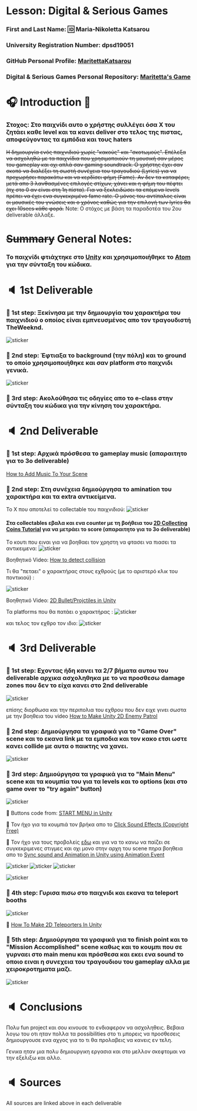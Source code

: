 # Lesson: Digital & Serious Games

### First and Last Name: :id: Maria-Nikoletta Katsarou 
### University Registration Number: dpsd19051
### GitHub Personal Profile: [MaritettaKatsarou](https://github.com/MaritettaKatsarou)
### Digital & Serious Games Personal Repository: [Maritetta's Game](https://maritettakatsarou.github.io/Role-Playing-Game/)

# :headphones: Introduction :microphone:
### Στοχος: Στο παιχνίδι αυτο ο χρήστης συλλέγει όσα X του ζητάει καθε level και τα κανει deliver στο τελος της πιστας, αποφεύγοντας τα εμπόδια και τους haters

~~Η δημιουργία ενός παιχνιδιού χωρίς "κακούς" και "σκοτωμούς". Επέλεξα να ασχοληθώ με τα παιχνίδια που χρησιμοποιούν τη μουσική σαν μέρος του gameplay και οχι απλά σαν gaming soundtrack. Ο χρήστης έχει σαν σκοπό να διαλέξει τη σωστή συνέχεια του τραγουδιού (Lyrics) για να προχωρήσει παρακάτω και να κερδίσει φήμη (Fame). Αν δεν τα καταφέρει, μετά απο 3 λανθασμένες επιλογές στίχων, χάνει και η φήμη του πέφτει (πχ στο 0 αν είναι στη 1η πίστα). Για να ξεκλειδώσει τα επόμενα levels πρέπει να έχει ενα συγκεκριμένο fame rate. Ο μόνος του αντίπαλος είναι οι μουσικές του γνώσεις και ο χρόνος καθώς για την επιλογή των lyrics θα εχει 10secs κάθε φορά.~~ Note: Ο στόχος με βάση τα παραδοτέα του 2ου deliverable άλλαξε.

# ~~Summary~~ General Notes:
### Το παιχνίδι φτιάχτηκε στο [Unity](https://unity.com) και χρησιμοποιήθηκε το [Atom](https://atom.io) για την σύνταξη του κώδικα.

# :speaker: 1st Deliverable
### :pushpin: 1st step: Ξεκίνησα με την δημιουργία του χαρακτήρα του παιχνιδιού ο οποίος είναι εμπνευσμένος απο τον τραγουδιστή TheWeeknd.
![sticker](charactersticker.png)

### :pushpin: 2nd step: Έφτιαξα το background (την πόλη) και το ground το οποίο χρησιμοποιήθηκε και σαν platform στο παιχνιδι γενικά.
![sticker](Background-2.png)

### :pushpin: 3rd step: Ακολούθησα τις οδηγίες απο το e-class στην σύνταξη του κώδικα για την κίνηση του χαρακτήρα.

# :speaker: 2nd Deliverable
### :pushpin: 1st step: Αρχικά πρόσθεσα το gameplay music (απαραιτητο για το 3ο deliverable)
[How to Add Music To Your Scene](https://www.youtube.com/watch?v=KOf3P5y19Bw)

### :pushpin: 2nd step: Στη συνέχεια δημιούργησα το amination του χαρακτήρα και τα extra αντικείμενα. 
Το Χ που αποτελεί τo collectable του παιχνιδιού:
![sticker](X.PNG)

#### Στα collectables εβαλα και ενα counter με τη βοήθεια του [2D Collecting Coins Tutorial](https://www.youtube.com/watch?v=DZ-3g31jk90) για να μετράει το score (απαραιτητο για το 3ο deliverable)

Tο κουτι που ειναι για να βοηθαει τον χρηστη να φτασει να πιασει τα αντικειμενα: 
![sticker](box.jpeg)

Βοηθητικό Video: [How to detect collision](https://www.youtube.com/watch?v=HBCjCr-1_xo)

Tι θα "πεταει" ο χαρακτήρας στους εχθρούς (με το αριστερό κλικ του ποντικιού) : 

![sticker](PlayerWeapon.jpeg)

Βοηθητικό Video: [2D Bullet/Projctiles in Unity](https://www.youtube.com/watch?v=8TqY6p-PRcs)

Τα platforms που θα πατάει ο χαρακτήρας : 
![sticker](disk.jpeg)

και τελος τον εχθρο τον ιδιο:
![sticker](2.jpeg)

# :speaker: 3rd Deliverable 

### :pushpin: 1st step: Εχοντας ήδη κανει τα 2/7 βήματα αυτου του deliverable αρχικα ασχοληθηκα με το να προσθεσω damage zones που δεν το είχα κανει στο 2nd deliverable
![sticker](EMPODIOMID.PNG)

επίσης διορθωσα και την περιπολια του εχθρου που δεν ειχε γινει σωστα με την βοηθεια του video [How to Make Unity 2D Enemy Patrol](https://www.youtube.com/watch?v=ljQpwxGb7Jc&t=407s)

### :pushpin: 2nd step: Δημιούργησα τα γραφικά για το "Game Over" scene και το εκανα link με τα εμποδια και τον κακο ετσι ωστε κανει collide με αυτα ο παικτης να χανει.
![sticker](GameOver1.PNG)

### :pushpin: 3rd step: Δημιούργησα τα γραφικά για το "Main Menu" scene και τα κουμπία του για τα levels και το options (και στο game over το "try again" button)
![sticker](mainMenu4.PNG)

:small_orange_diamond: Buttons code from: [START MENU in Unity](https://www.youtube.com/watch?v=zc8ac_qUXQY&t=572s)

:small_orange_diamond: Τον ήχο για τα κουμπιά τον βρήκα απο το [Click Sound Effects (Copyright Free)](https://www.youtube.com/watch?v=q8ZLBOFQ2g0)

:small_orange_diamond: Τον ήχο για τους προβολείς [εδω](https://www.youtube.com/watch?v=uP_NV2RNJiU) και για να το κανω να παίζει σε συγκεκριμενες στιγμες και οχι μονο στην αρχη του scene πηρα βοηθεια απο το [Sync sound and Animation in Unity using Animation Event](https://www.youtube.com/watch?v=OZwbg9Jam-Q&t=1s)

![sticker](Level1.PNG)
![sticker](Level2.PNG)
![sticker](Options.png)

![sticker](TryAgain.png)

### :pushpin: 4th step: Γυρισα πισω στο παιχνιδι και εκανα τα teleport booths
![sticker](teleport1.PNG)

:small_orange_diamond: [How To Make 2D Teleporters In Unity](https://www.youtube.com/watch?v=0JXVT28KCIg)

### :pushpin: 5th step: Δημιούργησα τα γραφικά για το finish point και το "Mission Accomplished" scene καθως και το κουμπι που σε γυρναει στο main menu και πρόσθεσα και εκει ενα sound το οποιο ειναι η συνεχεια του τραγουδιου του gameplay αλλα με χειροκροτηματα μαζι.

![sticker](finishBox.PNG)

# :speaker: Conclusions

Πολυ fun project και σου κινουσε το ενδιαφερον να ασχοληθεις. Βεβαια λογω του οτι ηταν πολλα τα possibilities στο τι μπορεις να προσθεσεις δημιουργουσε ενα αχγος για το τι θα προλαβεις να κανεις εν τελη. 

Γενικα ηταν μια πολυ δημιουργικη εργασια και στο μελλον σκεφτομαι να την εξελιξω και αλλο.

# :speaker: Sources
All sources are linked above in each deliverable
